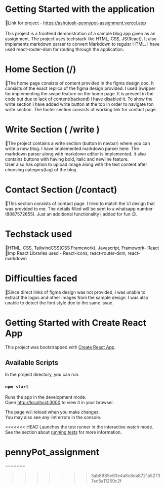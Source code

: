 # Getting Started with the application
📌Link for project - https://ashutosh-pennypot-assignment.vercel.app <br/>
<br/>
This project is a frontend demonstration of a sample blog app given as an assignment. The project uses techstack like HTML, CSS, JS(React). It also implements markdown parser to convert Markdown to regular HTML. I have used react-router-dom for routing through the application. <br/>

# Home Section (/)
🎯The home page consists of content provided in the figma design doc. It consists of the exact replica of the figma design provided. I used Swipper for implementing the swipe feature on the home page. It is present in the code but due to lack of content(backend) i have disabled it. To show the write section i have added write button at the top in order to navigate ton write section. The footer section consists of working link for contact page. <br/>

# Write Section ( /write )
🎯The project contains a write section (button in navbar) where you can write a new blog. I have implemented markdown parser here. The markdown parser along with markdown editor is implemented. It also contains buttons with having bold, italic and newline feature. <br/>
User also has option to upload image along with the text content after choosing category(tag) of the blog. <br/>

# Contact Section (/contact)
🎯This section consists of contact page. I tried to match the UI design that was provided to me. The details filled will be sent to a whatsapp number (8087572655). Just an additional functionality i added for fun 😉. <br/>

# Techstack used 
🎯HTML, CSS, TailwindCSS(CSS Framework), Javascript, Framework- React <br/>
🎯Imp React Libraries used - React-icons, react-router-dom, react-markdown

# Difficulties faced 
🎯Since direct links of figma design was not provided, i was unable to extract the logos and other images from the sample design. I was also unable to detect the font style due to the same issue. <br/>

# Getting Started with Create React App

This project was bootstrapped with [Create React App](https://github.com/facebook/create-react-app).

## Available Scripts

In the project directory, you can run:

### `npm start`

Runs the app in the development mode.\
Open [http://localhost:3000](http://localhost:3000) to view it in your browser.

The page will reload when you make changes.\
You may also see any lint errors in the console.


<<<<<<< HEAD
Launches the test runner in the interactive watch mode.\
See the section about [running tests](https://facebook.github.io/create-react-app/docs/running-tests) for more information.

# pennyPot_assignment
=======
>>>>>>> 3ab8985e63e4a8c8da8721a52737ad5a11250c2f

